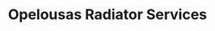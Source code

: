 ---
title: "Opelousas Radiator Services"
url: /opelousas/opelousas-radiator-services/
shop: Autowerkstatt
---